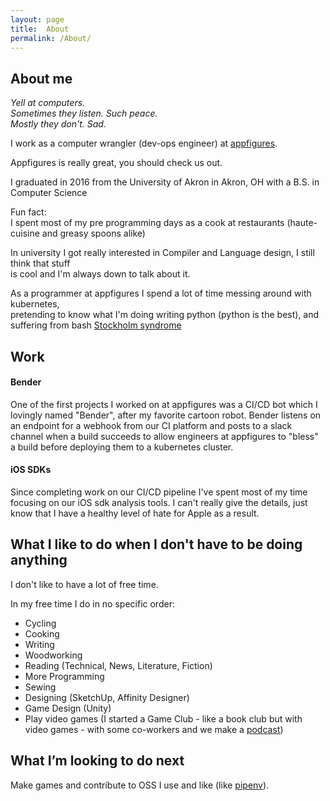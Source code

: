 ```yaml
---
layout: page
title:  About
permalink: /About/
---
```


## About me

*Yell at computers.  
Sometimes they listen. Such peace.  
Mostly they don't. Sad.*

I work as a computer wrangler (dev-ops engineer) at [appfigures](https://appfigures.com). 

Appfigures is really great, you should check us out.

I graduated in 2016 from the University of Akron in Akron, OH with a B.S. in Computer Science

Fun fact:  
I spent most of my pre programming days as a cook at restaurants (haute-cuisine and greasy spoons alike)

In university I got really interested in Compiler and Language design, I still think that stuff  
is cool and I'm always down to talk about it.

As a programmer at appfigures I spend a lot of time messing around with kubernetes,   
pretending to know what I'm doing writing python (python is the best), and suffering from bash [Stockholm syndrome](https://en.wikipedia.org/wiki/Stockholm_syndrome)

## Work

#### Bender

One of the first projects I worked on at appfigures was a CI/CD bot which I lovingly named "Bender", after my favorite cartoon robot. Bender listens on an endpoint for a webhook from our CI platform and posts to a slack channel when a build succeeds to allow engineers at appfigures to "bless" a build before deploying them to a kubernetes cluster.

#### iOS SDKs

Since completing work on our CI/CD pipeline I've spent most of my time
focusing on our iOS sdk analysis tools. I can't really give the details, just 
know that I have a healthy level of hate for Apple as a result.


## What I like to do when I don't have to be doing anything

I don't like to have a lot of free time.

In my free time I do in no specific order:

* Cycling
* Cooking
* Writing
* Woodworking
* Reading (Technical, News, Literature, Fiction)
* More Programming
* Sewing
* Designing (SketchUp, Affinity Designer)
* Game Design (Unity)
* Play video games (I started a Game Club - like a book club but with video games - with some co-workers and we make a [podcast](https://soundcloud.com/hard-af-games))

## What I’m looking to do next

Make games and contribute to OSS I use and like (like [pipenv](pipenv.org)). 